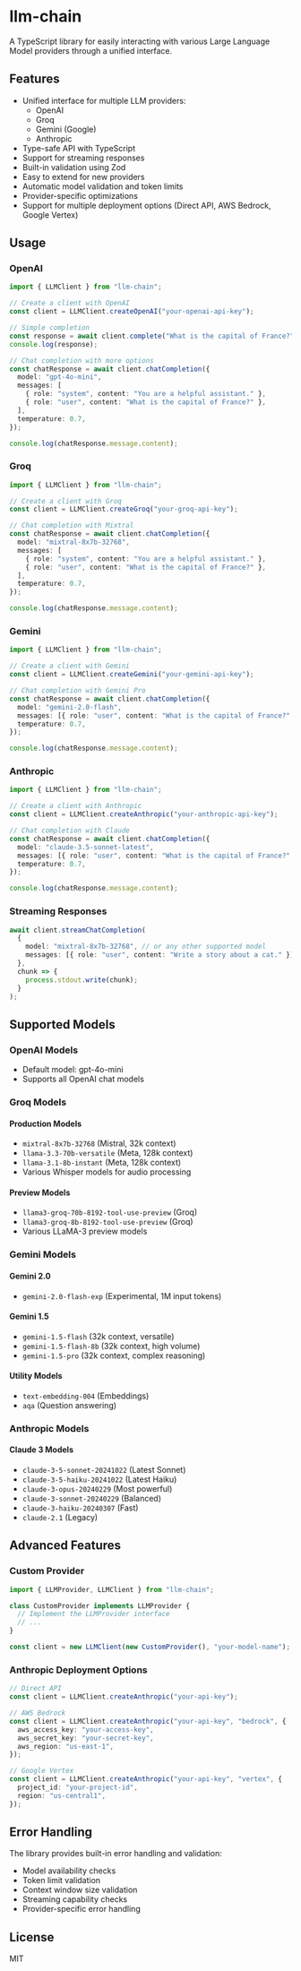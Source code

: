 # llm-chain

A TypeScript library for easily interacting with various Large Language Model providers through a unified interface.

## Features

- Unified interface for multiple LLM providers:
  - OpenAI
  - Groq
  - Gemini (Google)
  - Anthropic
- Type-safe API with TypeScript
- Support for streaming responses
- Built-in validation using Zod
- Easy to extend for new providers
- Automatic model validation and token limits
- Provider-specific optimizations
- Support for multiple deployment options (Direct API, AWS Bedrock, Google Vertex)


## Usage

### OpenAI

```typescript
import { LLMClient } from "llm-chain";

// Create a client with OpenAI
const client = LLMClient.createOpenAI("your-openai-api-key");

// Simple completion
const response = await client.complete("What is the capital of France?");
console.log(response);

// Chat completion with more options
const chatResponse = await client.chatCompletion({
  model: "gpt-4o-mini",
  messages: [
    { role: "system", content: "You are a helpful assistant." },
    { role: "user", content: "What is the capital of France?" },
  ],
  temperature: 0.7,
});

console.log(chatResponse.message.content);
```

### Groq

```typescript
import { LLMClient } from "llm-chain";

// Create a client with Groq
const client = LLMClient.createGroq("your-groq-api-key");

// Chat completion with Mixtral
const chatResponse = await client.chatCompletion({
  model: "mixtral-8x7b-32768",
  messages: [
    { role: "system", content: "You are a helpful assistant." },
    { role: "user", content: "What is the capital of France?" },
  ],
  temperature: 0.7,
});

console.log(chatResponse.message.content);
```

### Gemini

```typescript
import { LLMClient } from "llm-chain";

// Create a client with Gemini
const client = LLMClient.createGemini("your-gemini-api-key");

// Chat completion with Gemini Pro
const chatResponse = await client.chatCompletion({
  model: "gemini-2.0-flash",
  messages: [{ role: "user", content: "What is the capital of France?" }],
  temperature: 0.7,
});

console.log(chatResponse.message.content);
```

### Anthropic

```typescript
import { LLMClient } from "llm-chain";

// Create a client with Anthropic
const client = LLMClient.createAnthropic("your-anthropic-api-key");

// Chat completion with Claude
const chatResponse = await client.chatCompletion({
  model: "claude-3.5-sonnet-latest",
  messages: [{ role: "user", content: "What is the capital of France?" }],
  temperature: 0.7,
});

console.log(chatResponse.message.content);
```

### Streaming Responses

```typescript
await client.streamChatCompletion(
  {
    model: "mixtral-8x7b-32768", // or any other supported model
    messages: [{ role: "user", content: "Write a story about a cat." }],
  },
  chunk => {
    process.stdout.write(chunk);
  }
);
```

## Supported Models

### OpenAI Models

- Default model: gpt-4o-mini
- Supports all OpenAI chat models

### Groq Models

#### Production Models

- `mixtral-8x7b-32768` (Mistral, 32k context)
- `llama-3.3-70b-versatile` (Meta, 128k context)
- `llama-3.1-8b-instant` (Meta, 128k context)
- Various Whisper models for audio processing

#### Preview Models

- `llama3-groq-70b-8192-tool-use-preview` (Groq)
- `llama3-groq-8b-8192-tool-use-preview` (Groq)
- Various LLaMA-3 preview models

### Gemini Models

#### Gemini 2.0

- `gemini-2.0-flash-exp` (Experimental, 1M input tokens)

#### Gemini 1.5

- `gemini-1.5-flash` (32k context, versatile)
- `gemini-1.5-flash-8b` (32k context, high volume)
- `gemini-1.5-pro` (32k context, complex reasoning)

#### Utility Models

- `text-embedding-004` (Embeddings)
- `aqa` (Question answering)

### Anthropic Models

#### Claude 3 Models

- `claude-3-5-sonnet-20241022` (Latest Sonnet)
- `claude-3-5-haiku-20241022` (Latest Haiku)
- `claude-3-opus-20240229` (Most powerful)
- `claude-3-sonnet-20240229` (Balanced)
- `claude-3-haiku-20240307` (Fast)
- `claude-2.1` (Legacy)

## Advanced Features

### Custom Provider

```typescript
import { LLMProvider, LLMClient } from "llm-chain";

class CustomProvider implements LLMProvider {
  // Implement the LLMProvider interface
  // ...
}

const client = new LLMClient(new CustomProvider(), "your-model-name");
```

### Anthropic Deployment Options

```typescript
// Direct API
const client = LLMClient.createAnthropic("your-api-key");

// AWS Bedrock
const client = LLMClient.createAnthropic("your-api-key", "bedrock", {
  aws_access_key: "your-access-key",
  aws_secret_key: "your-secret-key",
  aws_region: "us-east-1",
});

// Google Vertex
const client = LLMClient.createAnthropic("your-api-key", "vertex", {
  project_id: "your-project-id",
  region: "us-central1",
});
```

## Error Handling

The library provides built-in error handling and validation:

- Model availability checks
- Token limit validation
- Context window size validation
- Streaming capability checks
- Provider-specific error handling

## License

MIT
